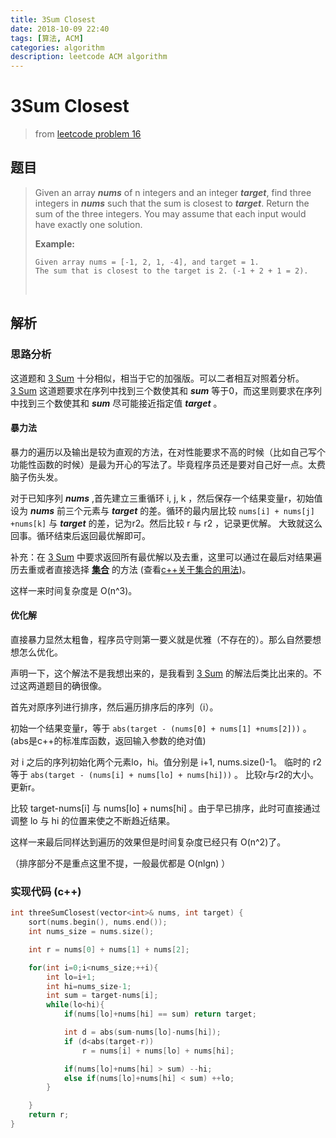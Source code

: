 ```yaml
---
title: 3Sum Closest
date: 2018-10-09 22:40
tags: [算法, ACM]
categories: algorithm
description: leetcode ACM algorithm 
---
```

# 3Sum Closest

> from [leetcode problem 16][1]

## 题目

> Given an array ***nums*** of n integers and an integer ***target***, find three integers in ***nums*** such that the sum is closest to ***target***. Return the sum of the three integers. You may assume that each input would have exactly one solution.
>
> **Example:**
> ```text
> Given array nums = [-1, 2, 1, -4], and target = 1.  
> The sum that is closest to the target is 2. (-1 + 2 + 1 = 2).
> ```
> &nbsp;  

## 解析

### 思路分析

这道题和 [3 Sum][2] 十分相似，相当于它的加强版。可以二者相互对照着分析。  
[3 Sum][2] 这道题要求在序列中找到三个数使其和 ***sum*** 等于0，而这里则要求在序列中找到三个数使其和 ***sum*** 尽可能接近指定值 ***target*** 。

#### 暴力法

暴力的遍历以及输出是较为直观的方法，在对性能要求不高的时候（比如自己写个功能性函数的时候）是最为开心的写法了。毕竟程序员还是要对自己好一点。太费脑子伤头发。  

对于已知序列 ***nums*** ,首先建立三重循环 i, j, k ，然后保存一个结果变量r，初始值设为 ***nums*** 前三个元素与 ***target*** 的差。循环的最内层比较 ```nums[i] + nums[j] +nums[k]``` 与 ***target*** 的差，记为r2。然后比较 r 与 r2 ，记录更优解。
大致就这么回事。循环结束后返回最优解即可。

补充：在 [3 Sum][2] 中要求返回所有最优解以及去重，这里可以通过在最后对结果遍历去重或者直接选择 [**集合**][3] 的方法 (查看[c++关于集合的用法][4])。

这样一来时间复杂度是 O(n^3)。

#### 优化解

直接暴力显然太粗鲁，程序员守则第一要义就是优雅（不存在的）。那么自然要想想怎么优化。

声明一下，这个解法不是我想出来的，是我看到 [3 Sum][2] 的解法后类比出来的。不过这两道题目的确很像。

首先对原序列进行排序，然后遍历排序后的序列（i）。

初始一个结果变量r，等于 ```abs(target - (nums[0] + nums[1] +nums[2]))``` 。(abs是c++的标准库函数，返回输入参数的绝对值)

对 i 之后的序列初始化两个元素lo，hi。值分别是 i+1, nums.size()-1。 临时的 r2 等于 ```abs(target - (nums[i] + nums[lo] + nums[hi]))``` 。
比较r与r2的大小。更新r。

比较 target-nums[i] 与 nums[lo] + nums[hi] 。由于早已排序，此时可直接通过调整 lo 与 hi 的位置来使之不断趋近结果。

这样一来最后同样达到遍历的效果但是时间复杂度已经只有 O(n^2)了。

（排序部分不是重点这里不提，一般最优都是 O(nlgn) ）

### 实现代码 (c++)

```c++
int threeSumClosest(vector<int>& nums, int target) {
    sort(nums.begin(), nums.end());
    int nums_size = nums.size();

    int r = nums[0] + nums[1] + nums[2];

    for(int i=0;i<nums_size;++i){
        int lo=i+1;
        int hi=nums_size-1;
        int sum = target-nums[i];
        while(lo<hi){
            if(nums[lo]+nums[hi] == sum) return target;

            int d = abs(sum-nums[lo]-nums[hi]);
            if (d<abs(target-r))
                r = nums[i] + nums[lo] + nums[hi];

            if(nums[lo]+nums[hi] > sum) --hi;
            else if(nums[lo]+nums[hi] < sum) ++lo;
        }

    }
    return r;
}
```

[1]: https://leetcode.com/problems/3sum-closest/description/
[2]: https://leetcode.com/problems/3sum/description/
[3]: https://zh.wikipedia.org/wiki/%E9%9B%86%E5%90%88_(%E8%AE%A1%E7%AE%97%E6%9C%BA%E7%A7%91%E5%AD%A6)
[4]: https://zh.cppreference.com/w/cpp/container/set